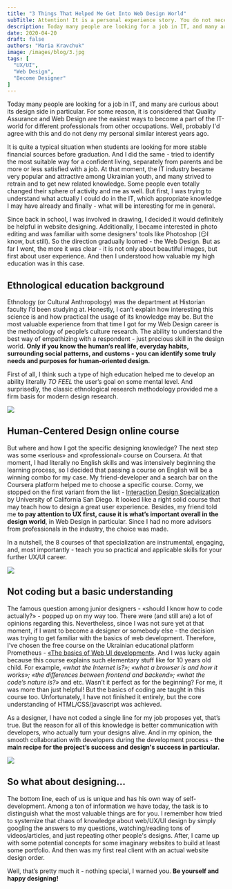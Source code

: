 ```yaml
---
title: "3 Things That Helped Me Get Into Web Design World"
subTitle: Attention! It is a personal experience story. You do not necessarily have to repeat it in home conditions.
description: Today many people are looking for a job in IT, and many are curious about its design side in particular. For some reason, it is considered that Quality Assurance and Web design are the easiest ways to become a part of the IT-world for different professionals from other occupations.
date: 2020-04-20
draft: false
authors: "Maria Kravchuk"
image: /images/blog/3.jpg
tags: [
  "UX/UI",
  "Web Design",
  "Become Designer"
]
---
```


Today many people are looking for a job in IT, and many are curious about its design side in particular. For some reason, it is considered that Quality Assurance and Web Design are the easiest ways to become a part of the IT-world for different professionals from other occupations. Well, probably I'd agree with this and do not deny my personal similar interest years ago.

It is quite a typical situation when students are looking for more stable financial sources before graduation. And I did the same - tried to identify the most suitable way for a confident living, separately from parents and be more or less satisfied with a job. At that moment, the IT industry became very popular and attractive among Ukrainian youth, and many strived to retrain and to get new related knowledge. Some people even totally changed their sphere of activity and me as well. But first, I was trying to understand what actually I could do in the IT, which appropriate knowledge I may have already and finally - what will be interesting for me in general.

Since back in school, I was involved in drawing, I decided it would definitely be helpful in website designing. Additionally, I became interested in photo editing and was familiar with some designers' tools like Photoshop (😏I know, but still). So the direction gradually loomed - the Web Design. But as far I went, the more it was clear - it is not only about beautiful images, but first about user experience. And then I understood how valuable my high education was in this case.

## Ethnological education background

Ethnology (or Cultural Anthropology) was the department at Historian faculty I’d been studying at. Honestly, I can’t explain how interesting this science is and how practical the usage of its knowledge may be. But the most valuable experience from that time I got for my Web Design career is the methodology of people’s culture research. The ability to understand the best way of empathizing with a respondent - just precious skill in the design world. **Only if you know the human’s real life, everyday habits, surrounding social patterns, and customs - you can identify some truly needs and purposes for human-oriented design.**

First of all, I think such a type of high education helped me to develop an ability literally *TO FEEL* the user’s goal on some mental level. And surprisedly, the classic ethnological research methodology provided me a firm basis for modern design research.

![](/images/blog/post-img-4.jpg)

## Human-Centered Design online course

But where and how I got the specific designing knowledge? The next step was some «serious» and «professional» course on Coursera. At that moment, I had literally no English skills and was intensively beginning the learning process, so I decided that passing a course on English will be a winning combo for my case. My friend-developer and a search bar on the Coursera platform helped me to choose a specific course. Corny, we stopped on the first variant from the list - [Interaction Design Specialization](https://www.coursera.org/specializations/interaction-design) by University of California San Diego. It looked like a right solid course that may teach how to design a great user experience. Besides, my friend told me **to pay attention to UX first, cause it is what’s important overall in the design world**, in Web Design in particular. Since I had no more advisors from professionals in the industry, the choice was made.

In a nutshell, the 8 courses of that specialization are instrumental, engaging, and, most importantly - teach you so practical and applicable skills for your further UX/UI career.

![](/images/blog/post-img-5.jpg)

## Not coding but a basic understanding

The famous question among junior designers - «should I know how to code actually?» - popped up on my way too. There were (and still are) a lot of opinions regarding this. Nevertheless, since I was not sure yet at that moment, if I want to become a designer or somebody else - the decision was trying to get familiar with the basics of web development. Therefore, I’ve chosen the free course on the Ukrainian educational platform Prometheus - [«The basics of Web UI development»](https://courses.prometheus.org.ua/courses/course-v1:LITS+114+2017_T4/about). And I was lucky again because this course explains such elementary stuff like for 10 years old child. For example, *«what the Internet is?»; «what a browser is and how it works»; «the differences between frontend and backend»; «what the code’s nature is?»* and etc. Wasn’t it perfect as for the beginning? For me, it was more than just helpful! But the basics of coding are taught in this course too. Unfortunately, I have not finished it entirely, but the core understanding of HTML/CSS/javascript was achieved.

As a designer, I have not coded a single line for my job proposes yet, that’s true. But the reason for all of this knowledge is better communication with developers, who actually turn your designs alive. And in my opinion, the smooth collaboration with developers during the development process - **the main recipe for the project’s success and design's success in particular.**

![](/images/blog/post-img-6.jpg)

## So what about designing…

The bottom line, each of us is unique and has his own way of self-development. Among a ton of information we have today, the task is to distinguish what the most valuable things are for you. I remember how tried to systemize that chaos of knowledge about web/UX/UI design by simply googling the answers to my questions, watching/reading tons of videos/articles, and just repeating other people's designs. After, I came up with some potential concepts for some imaginary websites to build at least some portfolio. And then was my first real client with an actual website design order.

Well, that’s pretty much it - nothing special, I warned you. **Be yourself and happy designing!**